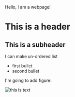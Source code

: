 Hello, I am a webpage!

# This is a header
## This is a subheader

I can make un-ordered list
* first bullet
* second bullet

I'm going to add figure:


![this is text](https://uiuc-ischool-dataviz.github.io/spring2019online/week04/data/littleCorgiInHat.png)

